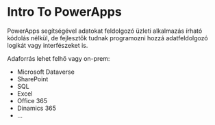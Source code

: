 # Intro To PowerApps

PowerApps segítségével adatokat feldolgozó üzleti alkalmazás írható kódolás nélkül, de fejlesztők tudnak programozni hozzá adatfeldolgozó logikát vagy interfészeket is.

Adaforrás lehet felhő vagy on-prem:

- Microsoft Dataverse
- SharePoint
- SQL
- Excel
- Office 365
- Dinamics 365
- ...

